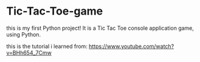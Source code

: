 # Tic-Tac-Toe-game

this is my first Python project!
It is a Tic Tac Toe console application game, using Python.

this is the tutorial i learned from: https://www.youtube.com/watch?v=BHh654_7Cmw
